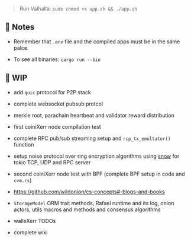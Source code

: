 

> Run Valhalla: ```sudo chmod +x app.sh && ./app.sh```

## 📇 Notes

* Remember that `.env` file and the compiled apps must be in the same palce. 

* To see all binaries: ```cargo run --bin```

## 🚧 WIP 

* add `quic` protocol for P2P stack

* complete websocket pubsub protcol

* merkle root, parachain heartbeat and validator reward distribution

* first coiniXerr node compilation test

* complete RPC pub/sub streaming setup and `rcp_tx_emultator()` function

* setup noise protocol over ring encryption algorithms using [snow](https://crates.io/crates/snow) for tokio TCP, UDP and RPC server

* second coiniXerr node test with BPF (complete BPF setup in code and `cvm.rs`)

* https://github.com/wildonion/cs-concepts#-blogs-and-books

* `StorageModel` ORM trait methods, Rafael runtime and its log, onion actors, utils macros and methods and consensus algorithms

* walleXerr TODOs

* complete wiki

